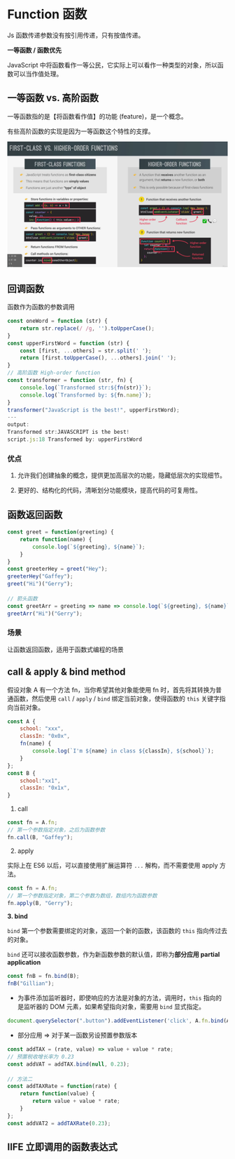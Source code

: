 <!--
 * @Author: _krill
 * @Date: 2022-07-31 14:05:26
 * @LastEditTime: 2022-08-01 22:44:25
 * @Description: 
-->

# Function 函数

Js 函数传递参数没有按引用传递，只有按值传递。

**一等函数 / 函数优先**

JavaScript 中将函数看作一等公民，它实际上可以看作一种类型的对象，所以函数可以当作值处理。

## 一等函数 vs. 高阶函数

一等函数指的是【将函数看作值】的功能 (feature)，是一个概念。

有些高阶函数的实现是因为一等函数这个特性的支撑。

![](../photo/first-class%20&%20high-order.png)

## 回调函数

函数作为函数的参数调用

```js
const oneWord = function (str) {
    return str.replace(/ /g, '').toUpperCase();
}
const upperFirstWord = function (str) {
    const [first, ...others] = str.split(' ');
    return [first.toUpperCase(), ...others].join(' ');
}
// 高阶函数 High-order function
const transformer = function (str, fn) {
    console.log(`Transformed str:${fn(str)}`);
    console.log(`Transformed by: ${fn.name}`);
}
transformer("JavaScript is the best!", upperFirstWord);
---
output:
Transformed str:JAVASCRIPT is the best!
script.js:18 Transformed by: upperFirstWord
```

### 优点

1. 允许我们创建抽象的概念，提供更加高层次的功能，隐藏低层次的实现细节。

2. 更好的、结构化的代码，清晰划分功能模块，提高代码的可复用性。

## 函数返回函数

```js
const greet = function(greeting) {
    return function(name) {
        console.log(`${greeting}, ${name}`);
    }
}
const greeterHey = greet("Hey");
greeterHey("Gaffey");
greet("Hi")("Gerry");

// 箭头函数
const greetArr = greeting => name => console.log(`${greeting}, ${name}`);
greetArr("Hi")("Gerry");
```

### 场景

让函数返回函数，适用于函数式编程的场景

## call & apply & bind method

假设对象 A 有一个方法 fn，当你希望其他对象能使用 fn 时，首先将其转换为普通函数，然后使用 `call` / `apply` / `bind` 绑定当前对象，使得函数的 `this` 关键字指向当前对象。

```js
const A {
    school: "xxx",
    classIn: "0x0x",
    fn(name) {
        console.log(`I'm ${name} in class ${classIn}, ${school}`);
    }
};
const B {
    school:"xx1",
    classIn: "0x1x",
}
```

1. call

```js
const fn = A.fn;
// 第一个参数指定对象，之后为函数参数
fn.call(B, "Gaffey");
```

2. apply

实际上在 ES6 以后，可以直接使用扩展运算符 `...` 解构，而不需要使用 apply 方法。 

```js
const fn = A.fn;
// 第一个参数指定对象，第二个参数为数组，数组内为函数参数
fn.apply(B, "Gerry");
```

**3. bind**

`bind` 第一个参数需要绑定的对象，返回一个新的函数，该函数的 `this` 指向传过去的对象。

`bind` 还可以接收函数参数，作为新函数参数的默认值，即称为**部分应用 partial application**

```js
const fnB = fn.bind(B);
fnB("Gillian");
```

- 为事件添加监听器时，即使响应的方法是对象的方法，调用时，`this` 指向的是监听器的 DOM 元素，如果希望指向对象，需要用 `bind` 显式指定。

```js
document.querySelector(".button").addEventListener('click', A.fn.bind(A));
```

- 部分应用 => 对于某一函数另设预置参数版本

```js
const addTAX = (rate, value) => value + value * rate;
// 预置税收增长率为 0.23
const addVAT = addTAX.bind(null, 0.23);

// 方法二
const addTAXRate = function(rate) {
    return function(value) {
        return value + value * rate;
    }
};
const addVAT2 = addTAXRate(0.23);
```

## IIFE 立即调用的函数表达式
